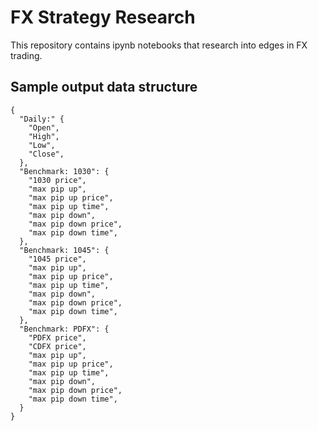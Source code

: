 # FX Strategy Research

This repository contains ipynb notebooks that research into edges in FX trading. 

## Sample output data structure 

```
{
  "Daily:" {
    "Open",
    "High",
    "Low",
    "Close",
  },
  "Benchmark: 1030": {
    "1030 price",
    "max pip up",
    "max pip up price",
    "max pip up time",
    "max pip down",
    "max pip down price",
    "max pip down time",
  },
  "Benchmark: 1045": {
    "1045 price",
    "max pip up",
    "max pip up price",
    "max pip up time",
    "max pip down",
    "max pip down price",
    "max pip down time",
  },
  "Benchmark: PDFX": {
    "PDFX price",
    "CDFX price",
    "max pip up",
    "max pip up price",
    "max pip up time",
    "max pip down",
    "max pip down price",
    "max pip down time",
  }
}
```